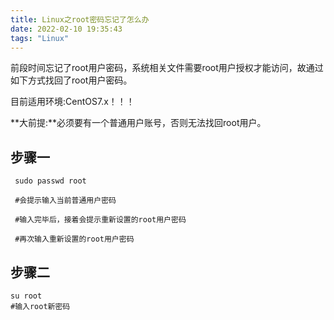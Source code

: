 ```yaml
---
title: Linux之root密码忘记了怎么办
date: 2022-02-10 19:35:43
tags: "Linux"
---
```


前段时间忘记了root用户密码，系统相关文件需要root用户授权才能访问，故通过如下方式找回了root用户密码。
<!--more-->

目前适用环境:CentOS7.x！！！

**大前提:**必须要有一个普通用户账号，否则无法找回root用户。

## 步骤一

```
 sudo passwd root

 #会提示输入当前普通用户密码
 
 #输入完毕后，接着会提示重新设置的root用户密码

 #再次输入重新设置的root用户密码

```

## 步骤二

```
su root
#输入root新密码

```